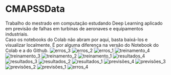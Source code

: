 # CMAPSSData
Trabalho do mestrado em computação estudando Deep Learning aplicado em previsão de falhas em turbinas de aeronaves e equipamentos industriais.
<BR>Caso os notebooks do Colab não abram por aqui, basta baixá-los e visualizar localmente. É por alguma diferença na versão do Notebook do Colab e a do Github.
![erros_3](https://github.com/gabrielfea/CMAPSSData/assets/97911416/2f13c5fd-be58-43f3-91cb-30b458e55e45)
![erros_2](https://github.com/gabrielfea/CMAPSSData/assets/97911416/a571e431-57b7-4756-8573-ded2f2798087)
![erros_1](https://github.com/gabrielfea/CMAPSSData/assets/97911416/4c53aba3-bbdf-4a47-89cc-62ce8f1bc059)
![treinamento_4](https://github.com/gabrielfea/CMAPSSData/assets/97911416/9259c5c6-dbeb-4c89-97ae-583313503751)
![treinamento_3](https://github.com/gabrielfea/CMAPSSData/assets/97911416/04856629-b217-404f-855a-96f9d64231be)
![treinamento_2](https://github.com/gabrielfea/CMAPSSData/assets/97911416/ceb7b0a6-349a-4013-bdac-3baf77fe518f)
![treinamento_1](https://github.com/gabrielfea/CMAPSSData/assets/97911416/9c733129-0a84-4b7c-b876-176dcff714ae)
![resultados_4](https://github.com/gabrielfea/CMAPSSData/assets/97911416/dd50a168-4759-4ac1-953c-07d2dbd43c8f)
![resultados_3](https://github.com/gabrielfea/CMAPSSData/assets/97911416/244ac8b8-6650-4399-9060-febbb8b35a56)
![resultados_2](https://github.com/gabrielfea/CMAPSSData/assets/97911416/2630e00e-fed9-4c46-848f-fc293617f42c)
![resultados_1](https://github.com/gabrielfea/CMAPSSData/assets/97911416/f311b3c4-bb72-40c0-a36a-6a29a55482d5)
![previsões_4](https://github.com/gabrielfea/CMAPSSData/assets/97911416/0fbffa0d-7298-41fb-9aab-2668a285ba7d)
![previsões_3](https://github.com/gabrielfea/CMAPSSData/assets/97911416/2cf4d4a1-3e00-4a0b-b167-e4cd311b47ec)
![previsões_2](https://github.com/gabrielfea/CMAPSSData/assets/97911416/16dc28c6-4154-42c2-bd6c-c1b36e0e66f2)
![previsões_1](https://github.com/gabrielfea/CMAPSSData/assets/97911416/a6e24ad1-ac52-49ad-afcb-2c4614692a52)
![erros_4](https://github.com/gabrielfea/CMAPSSData/assets/97911416/411d8d34-0ceb-42a0-a906-a99f1da98e96)
